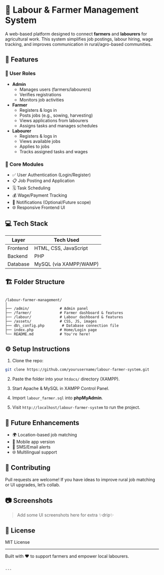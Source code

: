 # 🌾 Labour & Farmer Management System

A web-based platform designed to connect **farmers** and **labourers** for agricultural work. This system simplifies job postings, labour hiring, wage tracking, and improves communication in rural/agro-based communities.

## 🚀 Features

### 👤 User Roles
- **Admin**
  - Manages users (farmers/labourers)
  - Verifies registrations
  - Monitors job activities
- **Farmer**
  - Registers & logs in
  - Posts jobs (e.g., sowing, harvesting)
  - Views applications from labourers
  - Assigns tasks and manages schedules
- **Labourer**
  - Registers & logs in
  - Views available jobs
  - Applies to jobs
  - Tracks assigned tasks and wages

### 📲 Core Modules
- ✅ User Authentication (Login/Register)
- 📋 Job Posting and Application
- 🗓️ Task Scheduling
- 💰 Wage/Payment Tracking
- 🔔 Notifications (Optional/Future scope)
- 🌐 Responsive Frontend UI

## 💻 Tech Stack

| Layer        | Tech Used            |
|--------------|----------------------|
| Frontend     | HTML, CSS, JavaScript |
| Backend      | PHP                  |
| Database     | MySQL (via XAMPP/WAMP) |

## 🏗️ Folder Structure

```

/labour-farmer-management/
│
├── /admin/              # Admin panel
├── /farmer/             # Farmer dashboard & features
├── /labour/             # Labour dashboard & features
├── /assets/             # CSS, JS, images
├── db\_config.php        # Database connection file
├── index.php            # Home/Login page
└── README.md            # You're here!

````

## ⚙️ Setup Instructions

1. Clone the repo:
```bash
git clone https://github.com/yourusername/labour-farmer-system.git
````

2. Paste the folder into your `htdocs/` directory (XAMPP).

3. Start Apache & MySQL in XAMPP Control Panel.

4. Import `labour_farmer.sql` into **phpMyAdmin**.

5. Visit `http://localhost/labour-farmer-system` to run the project.

## 🧠 Future Enhancements

* 🌍 Location-based job matching
* 📱 Mobile app version
* 📨 SMS/Email alerts
* 🌐 Multilingual support

## 🤝 Contributing

Pull requests are welcome! If you have ideas to improve rural job matching or UI upgrades, let’s collab.

## 📷 Screenshots

> Add some UI screenshots here for extra ✨drip✨

## 📜 License

MIT License

---

Built with ❤️ to support farmers and empower local labourers.

```

---

